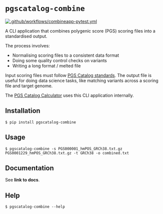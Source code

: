 # `pgscatalog-combine`

[![.github/workflows/combineapp-pytest.yml](https://github.com/PGScatalog/pygscatalog/actions/workflows/combineapp-pytest.yml/badge.svg)](https://github.com/PGScatalog/pygscatalog/actions/workflows/combineapp-pytest.yml)

A CLI application that combines polygenic score (PGS) scoring files into a standardised output. 

The process involves:

* Normalising scoring files to a consistent data format
* Doing some quality control checks on variants
* Writing a long format / melted file 

Input scoring files must follow [PGS Catalog standards](https://www.pgscatalog.org/downloads/#dl_scoring_files). The output file is useful for doing data science tasks, like matching variants across a scoring file and target genome. 

The [PGS Catalog Calculator](https://github.com/PGScatalog/pgsc_calc) uses this CLI application internally.

## Installation

```
$ pip install pgscatalog-combine
```

## Usage

```
$ pgscatalog-combine -s PGS000001_hmPOS_GRCh38.txt.gz PGS0001229_hmPOS_GRCh38.txt.gz -t GRCh38 -o combined.txt
```

## Documentation

See **link to docs**.

## Help

```
$ pgscatalog-combine --help
```
